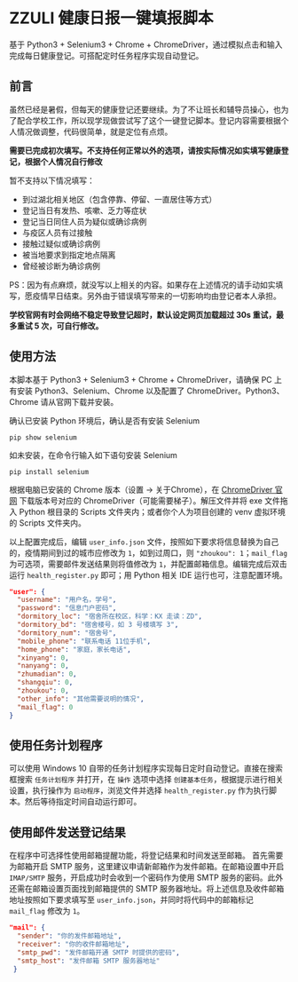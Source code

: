 # ZZULI 健康日报一键填报脚本

基于 Python3 + Selenium3 + Chrome + ChromeDriver，通过模拟点击和输入完成每日健康登记。可搭配定时任务程序实现自动登记。

## 前言

虽然已经是暑假，但每天的健康登记还要继续。为了不让班长和辅导员操心，也为了配合学校工作，所以现学现做尝试写了这个一键登记脚本。登记内容需要根据个人情况做调整，代码很简单，就是定位有点烦。

**需要已完成初次填写。不支持任何正常以外的选项，请按实际情况如实填写健康登记，根据个人情况自行修改**

暂不支持以下情况填写：
+ 到过湖北相关地区（包含停靠、停留、一直居住等方式）
+ 登记当日有发热、咳嗽、乏力等症状
+ 登记当日同住人员为疑似或确诊病例
+ 与疫区人员有过接触
+ 接触过疑似或确诊病例
+ 被当地要求到指定地点隔离
+ 曾经被诊断为确诊病例

PS：因为有点麻烦，就没写以上相关的内容。如果存在上述情况的请手动如实填写，愿疫情早日结束。另外由于错误填写带来的一切影响均由登记者本人承担。

**学校官网有时会网络不稳定导致登记超时，默认设定网页加载超过 30s 重试，最多重试 5 次，可自行修改。**

## 使用方法

本脚本基于 Python3 + Selenium3 + Chrome + ChromeDriver，请确保 PC 上有安装 Python3、Selenium、Chrome 以及配置了 ChromeDriver。Python3、Chrome 请从官网下载并安装。

确认已安装 Python 环境后，确认是否有安装 Selenium
```
pip show selenium
```

如未安装，在命令行输入如下语句安装 Selenium
```
pip install selenium
```

根据电脑已安装的 Chrome 版本（设置 -> 关于Chrome），在 [ChromeDriver 官网](http://chromedriver.chromium.org/) 下载版本号对应的 ChromeDriver（可能需要梯子）。解压文件并将 exe 文件拖入 Python 根目录的 Scripts 文件夹内；或者你个人为项目创建的 venv 虚拟环境的 Scripts 文件夹内。

以上配置完成后，编辑 `user_info.json` 文件，按照如下要求将信息替换为自己的，疫情期间到过的城市应修改为 `1`，如到过周口，则 `"zhoukou": 1`；`mail_flag` 为可选项，需要邮件发送结果则将值修改为 `1`，并配置邮箱信息。编辑完成后双击运行 `health_register.py` 即可；用 Python 相关 IDE 运行也可，注意配置环境。

``` json
"user": {
  "username": "用户名，学号",
  "password": "信息门户密码",
  "dormitory_loc": "宿舍所在校区，科学：KX 走读：ZD",
  "dormitory_bd": "宿舍楼号，如 3 号楼填写 3",
  "dormitory_num": "宿舍号",
  "mobile_phone": "联系电话 11位手机",
  "home_phone": "家庭，家长电话",
  "xinyang": 0,
  "nanyang": 0,
  "zhumadian": 0,
  "shangqiu": 0,
  "zhoukou": 0,
  "other_info": "其他需要说明的情况",
  "mail_flag": 0
}
```

## 使用任务计划程序

可以使用 Windows 10 自带的任务计划程序实现每日定时自动登记。直接在搜索框搜索 `任务计划程序` 并打开，在 `操作` 选项中选择 `创建基本任务`，根据提示进行相关设置，执行操作为 `启动程序`，浏览文件并选择 `health_register.py` 作为执行脚本。然后等待指定时间自动运行即可。

## 使用邮件发送登记结果

在程序中可选择性使用邮箱提醒功能，将登记结果和时间发送至邮箱。
首先需要为邮箱开启 SMTP 服务，这里建议申请新邮箱作为发件邮箱。在邮箱设置中开启 `IMAP/SMTP` 服务，开启成功时会收到一个密码作为使用 SMTP 服务的密码。此外还需在邮箱设置页面找到邮箱提供的 SMTP 服务器地址。将上述信息及收件邮箱地址按照如下要求填写至 `user_info.json`，并同时将代码中的邮箱标记 `mail_flag` 修改为 `1`。

``` json
"mail": {
  "sender": "你的发件邮箱地址",
  "receiver": "你的收件邮箱地址",
  "smtp_pwd": "发件邮箱开通 SMTP 时提供的密码",
  "smtp_host": "发件邮箱 SMTP 服务器地址"
 }
```
